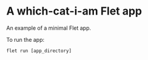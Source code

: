 # A which-cat-i-am Flet app

An example of a minimal Flet app.

To run the app:

```
flet run [app_directory]
```